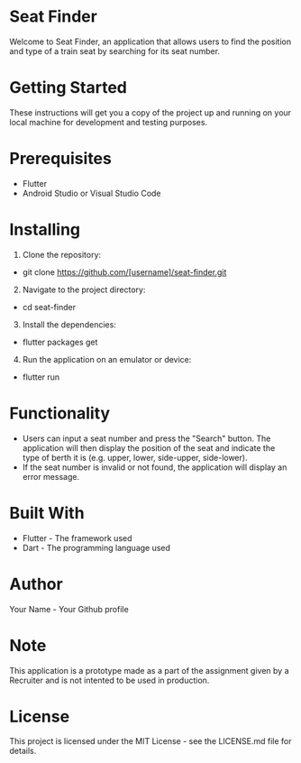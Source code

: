 # Seat Finder
Welcome to Seat Finder, an application that allows users to find the position and type of a train seat by searching for its seat number.

# Getting Started
These instructions will get you a copy of the project up and running on your local machine for development and testing purposes.

# Prerequisites
 - Flutter
 - Android Studio or Visual Studio Code
# Installing
1) Clone the repository:

 - git clone https://github.com/[username]/seat-finder.git
2) Navigate to the project directory:

 - cd seat-finder
3) Install the dependencies:

 - flutter packages get
4) Run the application on an emulator or device:
 - flutter run
 
# Functionality
 - Users can input a seat number and press the "Search" button.
The application will then display the position of the seat and indicate the type of berth it is (e.g. upper, lower, side-upper, side-lower).
 - If the seat number is invalid or not found, the application will display an error message.
# Built With
 - Flutter - The framework used
 - Dart - The programming language used
# Author
Your Name - Your Github profile
# Note
This application is a prototype made as a part of the assignment given by a Recruiter and is not intented to be used in production.

# License
This project is licensed under the MIT License - see the LICENSE.md file for details.